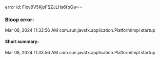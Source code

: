 error id: Flxv9V5KjoFSZJLHs6fpGw==
### Bloop error:

Mar 08, 2024 11:33:56 AM com.sun.javafx.application.PlatformImpl startup
#### Short summary: 

Mar 08, 2024 11:33:56 AM com.sun.javafx.application.PlatformImpl startup